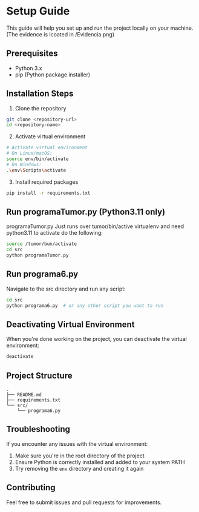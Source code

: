 # Setup Guide

This guide will help you set up and run the project locally on your machine.
(The evidence is lcoated in /Evidencia.png)

## Prerequisites

- Python 3.x
- pip (Python package installer)

## Installation Steps

1. Clone the repository
```bash
git clone <repository-url>
cd <repository-name>
```

2. Activate virtual environment
```bash
# Activate virtual environment
# On Linux/macOS:
source env/bin/activate
# On Windows:
.\env\Scripts\activate
```

3. Install required packages
```bash
pip install -r requirements.txt
```

## Run programaTumor.py (Python3.11 only)
programaTumor.py Just runs over tumor/bin/active virtualenv and need python3.11
to activate do the following:
```bash
source /tumor/bun/activate
cd src
python programaTumor.py
```

## Run programa6.py
Navigate to the src directory and run any script:
```bash
cd src
python programa6.py  # or any other script you want to run
```

## Deactivating Virtual Environment

When you're done working on the project, you can deactivate the virtual environment:
```bash
deactivate
```

## Project Structure
```
.
├── README.md
├── requirements.txt
└── src/
    └── programa6.py
```

## Troubleshooting

If you encounter any issues with the virtual environment:
1. Make sure you're in the root directory of the project
2. Ensure Python is correctly installed and added to your system PATH
3. Try removing the `env` directory and creating it again

## Contributing

Feel free to submit issues and pull requests for improvements.
